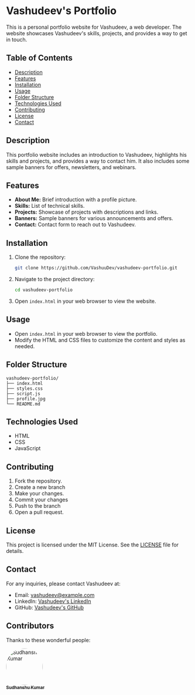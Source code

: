 # Vashudeev's Portfolio

This is a personal portfolio website for Vashudeev, a web developer. The website showcases Vashudeev's skills, projects, and provides a way to get in touch.

## Table of Contents

- [Description](#description)
- [Features](#features)
- [Installation](#installation)
- [Usage](#usage)
- [Folder Structure](#folder-structure)
- [Technologies Used](#technologies-used)
- [Contributing](#contributing)
- [License](#license)
- [Contact](#contact)

## Description

This portfolio website includes an introduction to Vashudeev, highlights his skills and projects, and provides a way to contact him. It also includes some sample banners for offers, newsletters, and webinars.

## Features

- **About Me:** Brief introduction with a profile picture.
- **Skills:** List of technical skills.
- **Projects:** Showcase of projects with descriptions and links.
- **Banners:** Sample banners for various announcements and offers.
- **Contact:** Contact form to reach out to Vashudeev.

## Installation

1. Clone the repository:
    ```sh
    git clone https://github.com/VashuuDev/vashudeev-portfolio.git
    ```
2. Navigate to the project directory:
    ```sh
    cd vashudeev-portfolio
    ```
3. Open `index.html` in your web browser to view the website.

## Usage

- Open `index.html` in your web browser to view the portfolio.
- Modify the HTML and CSS files to customize the content and styles as needed.

## Folder Structure

```plaintext
vashudeev-portfolio/
├── index.html
├── styles.css
├── script.js
├── profile.jpg
└── README.md
```

##  Technologies Used

- HTML
- CSS
- JavaScript


## Contributing

1. Fork the repository.
2. Create a new branch
3. Make your changes.
4. Commit your changes 
5. Push to the branch 
6. Open a pull request.

## License

This project is licensed under the MIT License. See the [LICENSE](LICENSE) file for details.

## Contact

For any inquiries, please contact Vashudeev at:

- Email: vashudeev@example.com
- LinkedIn: [Vashudeev's LinkedIn](https://www.linkedin.com/in/vashudeev)
- GitHub: [Vashudeev's GitHub](https://github.com/VashuuDev)

## Contributors

Thanks to these wonderful people:

<!-- All contributors will be listed below -->
<a href="https://github.com/sudhaanshuu">
  <img src="https://sudhanshuuu.netlify.app/images/user.png" width="100" height="100" style="border-radius: 50%;" alt="Sudhanshu Kumar">
  <br>
  <sub><b>Sudhanshu Kumar</b></sub>
</a>



